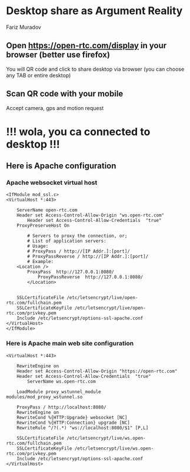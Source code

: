 # Desktop share as Argument Reality

Fariz Muradov


## Open https://open-rtc.com/display in your browser (better use firefox)
You will QR code and click to share desktop via browser (you can choose any TAB or entire desktop)

## Scan QR code with your mobile
Accept camera, gps and motion request

# !!!  wola, you ca connected to desktop !!!

## Here is Apache configuration

### Apache websocket virtual host

```
<IfModule mod_ssl.c>
<VirtualHost *:443>
	
	ServerName open-rtc.com
	Header set Access-Control-Allow-Origin "ws.open-rtc.com"
        Header set Access-Control-Allow-Credentials  "true"
	ProxyPreserveHost On
        
        # Servers to proxy the connection, or;
        # List of application servers:
        # Usage:
        # ProxyPass / http://[IP Addr.]:[port]/
        # ProxyPassReverse / http://[IP Addr.]:[port]/
        # Example: 
	<Location />
		ProxyPass  http://127.0.0.1:8080/
        	ProxyPassReverse  http://127.0.0.1:8080/
        </Location>


	SSLCertificateFile /etc/letsencrypt/live/open-rtc.com/fullchain.pem
	SSLCertificateKeyFile /etc/letsencrypt/live/open-rtc.com/privkey.pem
	Include /etc/letsencrypt/options-ssl-apache.conf
</VirtualHost>
</IfModule>
```

### Here is Apache main web site configuration

```
<VirtualHost *:443>
	
	RewriteEngine on
	Header set Access-Control-Allow-Origin "https://open-rtc.com"
	Header set Access-Control-Allow-Credentials  "true"
        ServerName ws.open-rtc.com

	LoadModule proxy_wstunnel_module        modules/mod_proxy_wstunnel.so

	ProxyPass / http://localhost:8080/
	RewriteEngine on
	RewriteCond %{HTTP:Upgrade} websocket [NC]
	RewriteCond %{HTTP:Connection} upgrade [NC]
	RewriteRule ^/?(.*) "ws://localhost:8080/$1" [P,L]

	SSLCertificateFile /etc/letsencrypt/live/ws.open-rtc.com/fullchain.pem
	SSLCertificateKeyFile /etc/letsencrypt/live/ws.open-rtc.com/privkey.pem
	Include /etc/letsencrypt/options-ssl-apache.conf
</VirtualHost>

```
